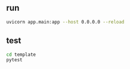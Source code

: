 ## run

```sh
uvicorn app.main:app --host 0.0.0.0 --reload
```

## test

```sh
cd template
pytest
```
